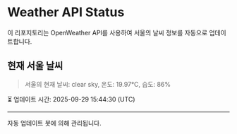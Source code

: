 
# Weather API Status

이 리포지토리는 OpenWeather API를 사용하여 서울의 날씨 정보를 자동으로 업데이트합니다.

## 현재 서울 날씨
> 서울의 현재 날씨: clear sky, 온도: 19.97°C, 습도: 86%

⏳ 업데이트 시간: 2025-09-29 15:44:30 (UTC)

---
자동 업데이트 봇에 의해 관리됩니다.
